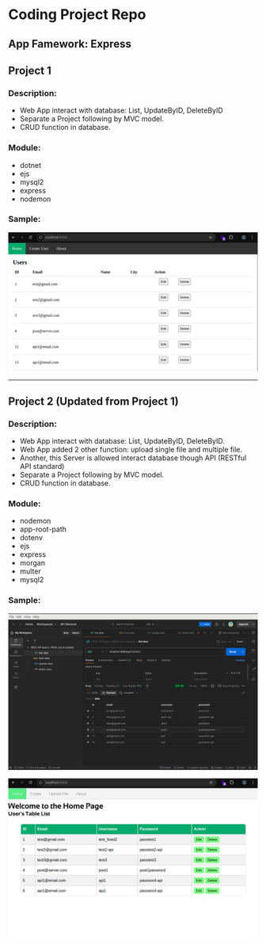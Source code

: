 # Coding Project Repo
App Famework: Express <br>
-----
## Project 1
### Description:
* Web App interact with database: List, UpdateByID, DeleteByID
* Separate a Project following by MVC model.
* CRUD function in database.

### Module:
* dotnet
* ejs
* mysql2
* express
* nodemon

### Sample:

![img](./picture/Screenshot%202025-04-30%20024028.png)

----
## Project 2 (Updated from Project 1)
### Description:
* Web App interact with database: List, UpdateByID, DeleteByID.
* Web App added 2 other function: upload single file and multiple file.
* Another, this Server is allowed interact database though API (RESTful API standard)
* Separate a Project following by MVC model.
* CRUD function in database.

### Module:
* nodemon
* app-root-path
* dotenv
* ejs
* express
* morgan
* multer
* mysql2

### Sample:

![img](./picture/Screenshot%202025-04-30%20025237.png)

![img](./picture/Screenshot%202025-04-30%20025023.png)

